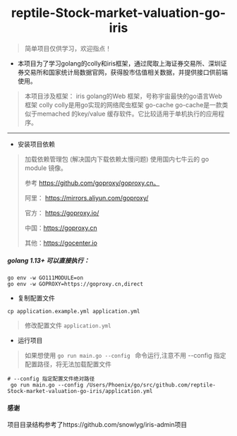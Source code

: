<h1 align="center">reptile-Stock-market-valuation-go-iris</h1>

> 简单项目仅供学习，欢迎指点！
- 本项目为了学习golang的colly和iris框架，通过爬取上海证券交易所、深圳证券交易所和国家统计局数据官网，获得股市估值相关数据，并提供接口供前端使用。

> 本项目涉及框架：
> iris
> golang的Web 框架，号称宇宙最快的go语言Web 框架
> colly
> colly是用go实现的网络爬虫框架
> go-cache
> go-cache是一款类似于memached 的key/value 缓存软件。它比较适用于单机执行的应用程序。
---

- 安装项目依赖

>加载依赖管理包 (解决国内下载依赖太慢问题)
>使用国内七牛云的 go module 镜像。
>
>参考 https://github.com/goproxy/goproxy.cn。
>
>阿里： https://mirrors.aliyun.com/goproxy/
>
>官方： https://goproxy.io/
>
>中国：https://goproxy.cn
>
>其他：https://gocenter.io

##### golang 1.13+ 可以直接执行：
```shell script
go env -w GO111MODULE=on
go env -w GOPROXY=https://goproxy.cn,direct
```
- 复制配置文件
```
cp application.example.yml application.yml
```

>  修改配置文件 `application.yml` 

- 运行项目
>如果想使用 `go run main.go --config ` 命令运行,注意不用 --config 指定配置路径，将无法加载配置文件
```
# --config 指定配置文件绝对路径
 go run main.go --config /Users/Phoenix/go/src/github.com/reptile-Stock-market-valuation-go-iris/application.yml
```



#### 感谢 
项目目录结构参考了https://github.com/snowlyg/iris-admin项目

